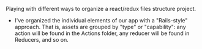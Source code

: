 Playing with different ways to organize a react/redux files structure project.

- I've organized the individual elements of our app with a "Rails-style" approach. That is, assets are grouped by "type" or "capability": any action will be found in the Actions folder, any reducer will be found in Reducers, and so on.